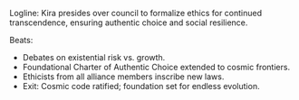 ﻿---
series: 5
novella: 3
file: S5N3_CH11
type: chapter
pov: Kira
setting: Leadership council â€“ ethics of transcendence
word_target_min: 1201
word_target_max: 2299
status: outline
---
Logline: Kira presides over council to formalize ethics for continued transcendence, ensuring authentic choice and social resilience.

Beats:
- Debates on existential risk vs. growth.
- Foundational Charter of Authentic Choice extended to cosmic frontiers.
- Ethicists from all alliance members inscribe new laws.
- Exit: Cosmic code ratified; foundation set for endless evolution.